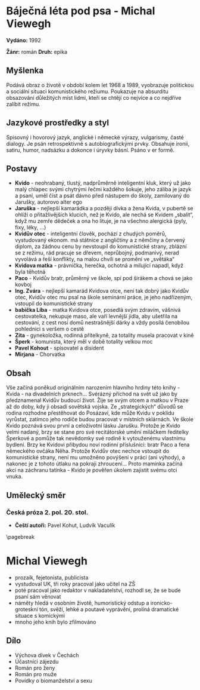 # Báječná léta pod psa - Michal Viewegh

**Vydáno:** 1992

**Žánr:** román **Druh:** epika

## Myšlenka

Podává obraz o životě v období kolem let 1968 a 1989, vyobrazuje politickou a sociální situaci komunistického režiumu. Poukazuje na absurditu obsazování důležitých míst lidmi, kteří se chtějí co nejvíce a co nejdříve zalíbit režimu.

## Jazykové prostředky a styl

Spisovný i hovorový jazyk, anglické i německé výrazy, vulgarismy, časté dialogy. Je psán retrospektivně s autobiografickými prvky. Obsahuje ironii, satiru, humor, nadsázku a dokonce i úryvky básní. Psáno v er formě. 

## Postavy

- **Kvido** - neohrabaný, tlustý, nadprůměrně inteligentní kluk, který už jako malý chlapec svými chytrými řečmi každého šokuje, jeho záliba je jazyk a psaní, uměl číst a psát dávno před nástupem do školy, zamilovaný do Jarušky, autorovo alter ego
- **Jaruška** - nejlepší kamarádka a později dívka a žena Kvida, v pubertě se ohlíží o přitažlivějších klucích, než je Kvido, ale nechá se Kvidem „sbalit“, když mu zemře dědeček a ona ho lituje, je na všechno alergická (pyly, fixy, léky, ...)
- **Kvidův otec** - inteligentní člověk, pochází z chudých poměrů, vystudovaný ekonom. má státnice z angličtiny a z němčiny a červený diplom, za žádnou cenu by nevstoupil do komunistické strany, zblázní se z režimu, rád pracuje se dřevem, neprůbojný, podmanivý, nerad vyvolává a řeší konflikty, na malou chvíli se promění ve „světáka“
- **Kvidova matka** - právnička, herečka, ochotná a milující napadl, když byla těhotná
- **Paco** - Kvidův bratr, průměrný ve škole, spí pod širákem a chová se jako kovboj
- **Ing. Zvára** - nejlepší kamarád Kvidova otce, není tak dobrý jako Kvidův otec, Kvidův otec mu psal na škole seminární práce, je jeho nadřízeným, vstoupil do komunistické strany
- **babička Líba** - matka Kvidova otce, posedlá svým zdravím, vášnivá cestovatelka, nekupuje maso, ale vaří levnější jídla, aby ušetřila na cestování, z cest nosí domů nestrašnější dárky a vždy posílá čenobílou pohlednici s veršem o cestě
- **Zita** - gynekoložka, rodinná přítelkyně, za totality musela pracovat v kině
- **Šperk** - komunista, který měl v době totality velkou moc
- **Pavel Kohout** - spisovatel a disident
- **Mirjana** - Chorvatka

## Obsah

Vše začíná poněkud originálním narozením hlavního hrdiny této knihy - Kvida - na divadelních prknech... Svérázný příchod na svět už jako by předznamenal Kvidův budoucí život. Žije se svým otcem a matkou v Praze až do doby, kdy ji obsadí sovětská vojska. Ze „strategických“ důvodů se rodina rozhodne přestěhovat do Posázaví, kde může Kvidu v poklidu vyrůstat, zatímco jeho rodiče budou pracovat v místních sklárnách. Ve škole Kvido poznává svou první a celoživotní lásku Jarušku. Protože je Kvido velmi nadaný, brzy se stane pro své recitátorské umění miláčkem ředitelky Šperkové a pomůže tak nevědomky své rodině k vytouženému vlastnímu bydlení. Brzy ke Kvidovi přibydou noví rodinní příslušníci: bratr Paco a fena německého ovčáka Něha. Protože Kvidův otec nechce vstoupit do komunistické strany, není mu umožněno povýšení v práci (ani výhody), a nakonec je z tohoto útlaku na pokraji zhroucení... Proto maminka začíná akci na záchranu tatínka - Kvido je pověřen úkolem zajistit svému otci vnuka.

## Umělecký směr

### Česká próza 2. pol. 20. stol.

- **Čeští autoři:** Pavel Kohut, Ludvík Vaculík

\pagebreak

# Michal Viewegh

- prozaik, fejetonista, publicista
- vystudoval UK, tři roky pracoval jako učitel na ZŠ
- poté pracoval jako redaktor v nakladatelství, rozhodl se, že se bude psaní sám věnovat
- náměty hledá v osobním životě, humoristický odstup a ironicko-groteskní tón, svěží, lehké a poutavé vyprávění, prolíná dramatické situace s komickými
- mnoho jeho knih bylo zfilmováno

## Dílo

- Výchova dívek v Čechách
- Účastníci zájezdu
- Román pro ženy
- Román pro muže
- Povídky o biomanželství a sexu